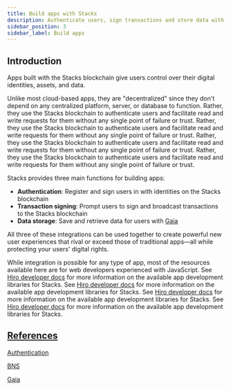 ```yaml
---
title: Build apps with Stacks
description: Authenticate users, sign transactions and store data with the Stacks blockchain
sidebar_position: 3
sidebar_label: Build apps
---
```


## Introduction

Apps built with the Stacks blockchain give users control over their digital identities, assets, and data.

Unlike most cloud-based apps, they are "decentralized" since they don't depend on any centralized platform, server, or database to function. Rather, they use the Stacks blockchain to authenticate users and facilitate read and write requests for them without any single point of failure or trust. Rather, they use the Stacks blockchain to authenticate users and facilitate read and write requests for them without any single point of failure or trust. Rather, they use the Stacks blockchain to authenticate users and facilitate read and write requests for them without any single point of failure or trust. Rather, they use the Stacks blockchain to authenticate users and facilitate read and write requests for them without any single point of failure or trust.

Stacks provides three main functions for building apps:

<!-- markdown-link-check-disable -->

- **Authentication**: Register and sign users in with identities on the Stacks blockchain
- **Transaction signing**: Prompt users to sign and broadcast transactions to the Stacks blockchain
- **Data storage**: Save and retrieve data for users with [Gaia](../gaia)
<!-- markdown-link-check-enable-->

All three of these integrations can be used together to create powerful new user experiences that rival or exceed those of traditional apps—all while protecting your users' digital rights.

While integration is possible for any type of app, most of the resources available here are for web developers experienced with JavaScript. See [Hiro developer docs](https://docs.hiro.so) for more information on the available app development libraries for Stacks. See [Hiro developer docs](https://docs.hiro.so) for more information on the available app development libraries for Stacks. See [Hiro developer docs](https://docs.hiro.so) for more information on the available app development libraries for Stacks. See [Hiro developer docs](https://docs.hiro.so) for more information on the available app development libraries for Stacks.

## [References](references)

[Authentication](references/authentication)

[BNS](references/bns)

[Gaia](../gaia/)

